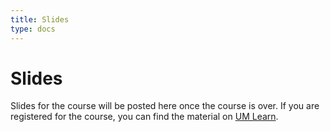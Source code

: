 ```yaml
---
title: Slides
type: docs
---
```


# Slides

Slides for the course will be posted here once the course is over. If you are registered for the course, you can find the material on [UM Learn](https://universityofmanitoba.desire2learn.com/d2l/login).

<!--
  - [Course Overview](overview.pdf)
  - [Data Visualization](visualization.pdf)
    + [R code](visualization.R)
    + Most of these plots can be created in [Base R](visualization-baseR.R)
  - [Review of Linear Algebra](review-linear-algebra.pdf)
    + [R code](review-linear-algebra.R)
  - [Multivariate Random Variables](multivariate-random-variables.pdf)
    + [R code](multivariate-random-variables.R)
  - [Multivariate Normal Distribution](multivariate-normal.pdf)
    + [R code](multivariate-normal.R)
  - [Maximum Likelihood Theory](maximum-likelihood.pdf)
    + [R code](maximum-likelihood.R)
  - [Tests for Multivariate Means I](testing-means.pdf)
    + [R code](testing-means.R)
    + Notes on [quadratic forms and ellipses](quadratic_forms_ellipses.pdf)
  - [Tests for Multivariate Means II](testing-means-ii.pdf)
    + [R code](testing-means-ii.R)
  - [Multivariate Analysis of Variance](manova.pdf)
    + [R code](manova.R)
  - [Multivariate Linear Regression](multivariate-linear-regression.pdf)
    + [R code](multivariate-linear-regression.R)
  - [Principal Component Analysis](principal-component-analysis.pdf)
    + [R code](principal-component-analysis.R)
  - [Introduction to Statistical Genetics](statistical-genetics.pdf)
  - [Factor Analysis](factor-analysis.pdf)
    + [R code](factor-analysis.R)
  - [Canonical Correlation Analysis](canonical-correlation-analysis.pdf)
    + [R code](canonical-correlation-analysis.R)
  - [Multidimensional Scaling](multidimensional-scaling.pdf)
    + [R code](multidimensional-scaling.R)
  - [Kernel Methods](kernel-methods.pdf)
    + [R code](kernel-methods.R)
  - [Manifold Learning](manifold-learning.pdf)
    + [R code](manifold-learning.R)
  - PageRank Algorithm
-->
